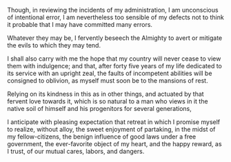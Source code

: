 Though, in reviewing the incidents of my administration, I am unconscious of intentional error, I am nevertheless too sensible of my defects not to think it probable that I may have committed many errors. 

Whatever they may be, I fervently beseech the Almighty to avert or mitigate the evils to which they may tend. 

I shall also carry with me the hope that my country will never cease to view them with indulgence; and that, after forty five years of my life dedicated to its service with an upright zeal, the faults of incompetent abilities will be consigned to oblivion, as myself must soon be to the mansions of rest.

Relying on its kindness in this as in other things, and actuated by that fervent love towards it, which is so natural to a man who views in it the native soil of himself and his progenitors for several generations, 

I anticipate with pleasing expectation that retreat in which I promise myself to realize, without alloy, the sweet enjoyment of partaking, in the midst of my fellow-citizens, the benign influence of good laws under a free government, the ever-favorite object of my heart, and the happy reward, as I trust, of our mutual cares, labors, and dangers.